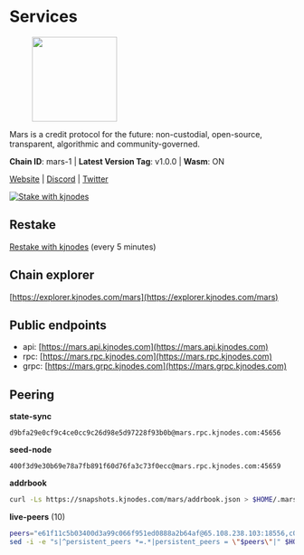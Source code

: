 # Services

<figure><img src="https://raw.githubusercontent.com/kj89/testnet_manuals/main/pingpub/logos/mars.png" width="150" alt=""><figcaption></figcaption></figure>

Mars is a credit protocol for the future: non-custodial,  open-source, transparent, algorithmic and community-governed.

**Chain ID**: mars-1 | **Latest Version Tag**: v1.0.0 | **Wasm**: ON

[Website](https://marsprotocol.io) | [Discord](https://discord.gg/marsprotocol) | [Twitter](https://twitter.com/mars_protocol)

[![Stake with kjnodes](https://i.ibb.co/cr44Q8j/button-stake-with-kjnodes.png)](https://restake.app/mars/marsvaloper1p9t4gr40rnpdwqacxgcqp7ffrfw908nu020g4n)

## Restake

[Restake with kjnodes](https://restake.app/mars/marsvaloper1p9t4gr40rnpdwqacxgcqp7ffrfw908nu020g4n) (every 5 minutes)
## Chain explorer
[https://explorer.kjnodes.com/mars](https://explorer.kjnodes.com/mars)

## Public endpoints

* api: [https://mars.api.kjnodes.com](https://mars.api.kjnodes.com)
* rpc: [https://mars.rpc.kjnodes.com](https://mars.rpc.kjnodes.com)
* grpc: [https://mars.grpc.kjnodes.com](https://mars.grpc.kjnodes.com)

## Peering

**state-sync**

```text
d9bfa29e0cf9c4ce0cc9c26d98e5d97228f93b0b@mars.rpc.kjnodes.com:45656
```

**seed-node**

```text
400f3d9e30b69e78a7fb891f60d76fa3c73f0ecc@mars.rpc.kjnodes.com:45659
```

**addrbook**
```bash
curl -Ls https://snapshots.kjnodes.com/mars/addrbook.json > $HOME/.mars/config/addrbook.json
```

**live-peers** (10)
```bash
peers="e61f11c5b03400d3a99c066f951ed0888a2b64af@65.108.238.103:18556,c0e6bf4193accabc14171ce163e704dcec5ea5df@51.91.215.170:36095,b88814bddfccd85289d7201bfd6fc6c4b3342ab2@178.162.165.193:36095,d9bfa29e0cf9c4ce0cc9c26d98e5d97228f93b0b@65.109.88.38:45656,be494851610016cff8853796a99c3ad46d8d1b5b@65.108.76.242:36095,04c687dea43de3f30df5672b30b061789a0cf8e8@144.202.72.17:26606,c46be592341987eae20ac681cb08d2abcc02ab9a@137.74.4.20:2000,530b1964bc17bca6457311f1c2d5a2f3d25b297a@51.81.155.97:18556,89757803f40da51678451735445ad40d5b15e059@169.155.44.75:26656,969af6a39a0f7e8a17b92d90888360ad92248626@65.108.132.107:2000"
sed -i -e "s|^persistent_peers *=.*|persistent_peers = \"$peers\"|" $HOME/.mars/config/config.toml
```
